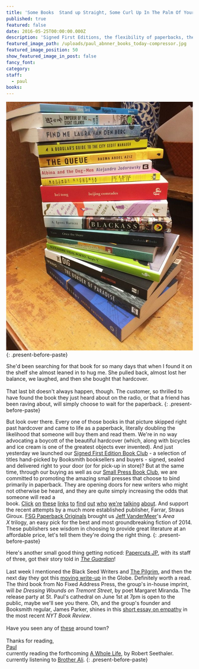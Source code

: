 ```yaml
---
title: 'Some Books  Stand up Straight, Some Curl Up In The Palm Of Your Hand'
published: true
featured: false
date: 2016-05-25T00:00:00.000Z
description: 'Signed First Editions, the flexibility of paperbacks, the Pilgrim, the future.'
featured_image_path: /uploads/paul_abnner_books_today-compressor.jpg
featured_image_position: 50
show_featured_image_in_post: false
fancy_font:
category:
staff:
  - paul
books:
---
```



![](/uploads/versions/paul_image_books_today---x----600-800x---.jpg)
{: .present-before-paste}

She'd been searching for that book for so many days that when I found it on the shelf she almost leaned in to hug me. She pulled back, almost lost her balance, we laughed, and then she bought that hardcover.
<br>
<br>That last bit doesn't always happen, though. The customer, so thrilled to have found the book they just heard about on the radio, or that a friend has been raving about, will simply choose to wait for the paperback.
{: .present-before-paste}

But look over there. Every one of those books in that picture skipped right past hardcover and came to life as a paperback, literally doubling the likelihood that someone will buy them and read them. We're in no way advocating a boycott of the beautiful hardcover (which, along with bicycles and ice cream is one of the greatest objects ever invented). And just yesterday we launched our&nbsp;[Signed First Edition Book Club](http://www.brooklinebooksmith.com/sfe/)&nbsp;- a selection of titles hand-picked by Booksmith booksellers and buyers - signed, sealed and delivered right to your door (or for pick-up in store)? But at the same time, through our buying as well as our&nbsp;[Small Press Book Club](https://www.google.com/url?sa=t&amp;rct=j&amp;q=&amp;esrc=s&amp;source=web&amp;cd=1&amp;cad=rja&amp;uact=8&amp;ved=0ahUKEwif1by4zPXMAhVM1oMKHa--D5QQFggcMAA&amp;url=https%3A%2F%2Ftwitter.com%2Fsmallpressbkcb&amp;usg=AFQjCNHYDgwk4wfYuUABwzvzwQwr9zYptw&amp;sig2=rXM0XnvOeGJmiKSiSL2hRw&amp;bvm=bv.122852650,bs.2,d.cWw), we are committed to promoting the amazing small presses that choose to bind primarily in paperback. They are opening doors for new writers who might not otherwise be heard, and they are quite simply increasing the odds that someone will read a book.&nbsp;[Click](http://www.openletterbooks.org/)&nbsp;[on](http://restless-press.com/)&nbsp;[these](http://twodollarradio.com/)&nbsp;[links](http://www.unnamedpress.com/)&nbsp;[to](http://www.otherpress.com/)&nbsp;[find](http://www.europaeditions.com/)&nbsp;[out](https://www.graywolfpress.org/)&nbsp;[who](http://www.mcsweeneys.net/)&nbsp;[we're](http://www.feministpress.org/)&nbsp;[talking](http://www.mhpbooks.com/)&nbsp;[about](http://www.sarabandebooks.org/). And support the recent attempts by a much more established publisher, Farrar, Straus Giroux.&nbsp;[FSG Paperback Originals](https://www.google.com/url?sa=t&amp;rct=j&amp;q=&amp;esrc=s&amp;source=web&amp;cd=1&amp;cad=rja&amp;uact=8&amp;ved=0ahUKEwiQ_NWrxPXMAhUq0YMKHab_B7wQFggcMAA&amp;url=http%3A%2F%2Fwww.fsgoriginals.com%2F&amp;usg=AFQjCNHSGPgjg0CGrhEXUDTAI3eun6jYjQ&amp;sig2=oZvHLZIydeMjxvhxilJRkA&amp;bvm=bv.122852650,bs.2,d.cWw)&nbsp;brought us&nbsp;[Jeff VanderMeer](http://www.brooklinebooksmith-shop.com/book/9780374104092)'s&nbsp;*Area X*&nbsp;trilogy, an easy pick for the best and most groundbreaking fiction of 2014. These publishers see wisdom in choosing to provide great literature at an affordable price, let's tell them they're doing the right thing.
{: .present-before-paste}

Here's another small good thing getting noticed:&nbsp;[Papercuts JP](http://www.papercutsjp.com/), with its staff of three, got their story told in&nbsp;[*The Guardian*](https://www.theguardian.com/books/2016/may/23/interview-with-a-bookstore-papercuts-jp-the-smallest-bookstore-in-boston)!
<br>
<br>Last week I mentioned the Black Seed Writers and&nbsp;[The Pilgrim](http://www.thepilgrim.org/), and then the next day they got this&nbsp;[moving write-up](https://www.bostonglobe.com/magazine/2016/05/19/inside-literary-magazine-helping-homeless-writers-heard/58FQxrMl1N4143rP5kSkBI/story.html)&nbsp;in the Globe. Definitely worth a read. The third book from No Fixed Address Press, the group's in-house imprint, will *be Dressing Wounds on Tremont Street*, by poet Margaret Miranda. The release party at St. Paul's cathedral on June 1st at 7pm is open to the public, maybe we'll see you there. Oh, and the group's founder and Booksmith regular, James Parker, shines in this [short essay on empathy](http://www.nytimes.com/2016/05/29/books/review/who-gets-to-tell-other-peoples-stories.html?rref=collection%2Fcolumn%2Fbookends&amp;action=click&amp;contentCollection=review&amp;region=stream&amp;module=stream_unit&amp;version=latest&amp;contentPlacement=1&amp;pgtype=collection&amp;_r=0)&nbsp;in the most recent&nbsp;*NYT Book Review*.
<br>
<br>Have you seen any of&nbsp;[these](http://www.bostonglobe.com/lifestyle/2016/05/18/where-are-boston-invisible-poems/D5hS6hfxvZHcBtqa4gcT4I/story.html)&nbsp;around town?
<br>
<br>Thanks for reading,
<br>[Paul](http://www.ptpainter.com/)
<br>currently reading the forthcoming&nbsp;[A Whole Life](http://www.irishtimes.com/culture/books/a-whole-life-by-robert-seethaler-one-man-endures-one-day-at-a-time-1.2394527), by Robert Seethaler.
<br>currently listening to&nbsp;[Brother Ali](https://www.youtube.com/watch?v=OO18F4aKGzQ).
{: .present-before-paste}